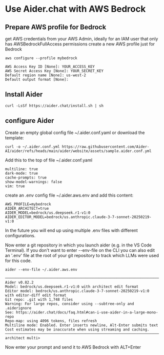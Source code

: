 # Use Aider.chat with AWS Bedrock 

## Prepare AWS profile for Bedrock 

get AWS credentials from your AWS Admin, 
ideally for an IAM user that only has AWSBedrockFullAccess permissions 
create a new AWS profile just for Bedrock

```
aws configure --profile mybedrock

AWS Access Key ID [None]: YOUR_ACCESS_KEY
AWS Secret Access Key [None]: YOUR_SECRET_KEY
Default region name [None]: us-west-2
Default output format [None]: 
```

## Install Aider

```
curl -LsSf https://aider.chat/install.sh | sh
```

## configure Aider 

Create an empty global config file ~/.aider.conf.yaml or download the template: 

```
curl -o ~/.aider.conf.yml https://raw.githubusercontent.com/Aider-AI/aider/refs/heads/main/aider/website/assets/sample.aider.conf.yml
```

Add this to the top of file ~/.aider.conf.yaml

```
multiline: true
dark-mode: true
cache-prompts: true
show-model-warnings: false
vim: true
```

create an .env config file ~/.aider.aws.env and add this content:

```
AWS_PROFILE=mybedrock
AIDER_ARCHITECT=true
AIDER_MODEL=bedrock/us.deepseek.r1-v1:0
AIDER_EDITOR_MODEL=bedrock/us.anthropic.claude-3-7-sonnet-20250219-v1:0
```

In the future you will end up using multiple .env files with different configurations.

Now enter a git repository in which you launch aider (e.g. in the VS Code Terminal). If you don't want to 
enter --env-file on the CLI you can also edit an '.env' file at the root of your git repository to track 
which LLMs were used for this code. 

```
aider --env-file ~/.aider.aws.env

───────────────────────────────────────────────────────────────────────────────────────────────
Aider v0.82.2
Model: bedrock/us.deepseek.r1-v1:0 with architect edit format
Editor model: bedrock/us.anthropic.claude-3-7-sonnet-20250219-v1:0 with editor-diff edit format
Git repo: .git with 1,748 files
Warning: For large repos, consider using --subtree-only and .aiderignore
See: https://aider.chat/docs/faq.html#can-i-use-aider-in-a-large-mono-repo
Repo-map: using 4096 tokens, files refresh
Multiline mode: Enabled. Enter inserts newline, Alt-Enter submits text
Cost estimates may be inaccurate when using streaming and caching.
───────────────────────────────────────────────────────────────────────────────────────────────
architect multi>

```

Now enter your prompt and send it to AWS Bedrock with ALT+Enter





